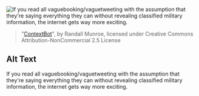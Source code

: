 ![If you read all vaguebooking/vaguetweeting with the assumption that they're saying everything they can without revealing classified military information, the internet gets way more exciting.](https://imgs.xkcd.com/comics/contextbot.png)
> "[ContextBot](https://xkcd.com/1085/)", by Randall Munroe, licensed under Creative Commons Attribution-NonCommercial 2.5 License

## Alt Text
If you read all vaguebooking/vaguetweeting with the assumption that they're saying everything they can without revealing classified military information, the internet gets way more exciting.
